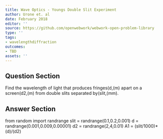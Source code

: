 ```yaml
---
title: Wave Optics - Youngs Double Slit Experiment
author: Urone et. al
date: February 2018
editor: ''
source: https://github.com/openwebwork/webwork-open-problem-library
type: ''
tags:
- wavelengthdiffraction
outcomes:
- TBD
assets: ''
---
```


## Question Section 

Find the wavelength of light that produces fringes(d,(m) apart on a screen(d2,(m) from double slits separated by(slit,(mm).


## Answer Section

from random import randrange
slit = randrange(0.1,0.2,0.001)
d = randrange(0.001,0.009,0.00001)
d2 = randrange(2,4,0.01)
A1 = (slit/1000)*(d)/(d2)